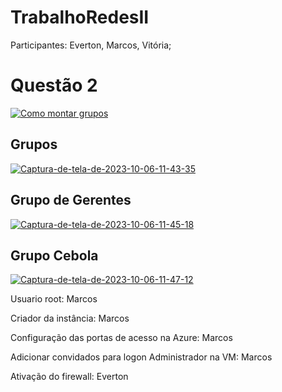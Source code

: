 # TrabalhoRedesII
Participantes: Everton, Marcos, Vitória;

<h1>Questão 2</h1>

<a href="https://ibb.co/FDbrgbw"><img src="https://i.ibb.co/CH5ch57/Captura-de-tela-de-2023-10-06-11-38-18.png" alt="Como montar grupos" border="0" /></a>


<h2>Grupos </h2>

<a href="https://ibb.co/SXfw41j"><img src="https://i.ibb.co/5WKhgz0/Captura-de-tela-de-2023-10-06-11-43-35.png" alt="Captura-de-tela-de-2023-10-06-11-43-35" border="0"></a>


<h2>Grupo de Gerentes</h2>

<a href="https://ibb.co/R4VQx7R"><img src="https://i.ibb.co/CsTVkWR/Captura-de-tela-de-2023-10-06-11-45-18.png" alt="Captura-de-tela-de-2023-10-06-11-45-18" border="0"></a>



<h2>Grupo Cebola</h2>

<a href="https://ibb.co/BjcRQms"><img src="https://i.ibb.co/NptzJXY/Captura-de-tela-de-2023-10-06-11-47-12.png" alt="Captura-de-tela-de-2023-10-06-11-47-12" border="0"></a>

Usuario root: Marcos

Criador da instância: Marcos

Configuração das portas de acesso na Azure: Marcos

Adicionar convidados para logon Administrador na VM: Marcos

Ativação do firewall: Everton

